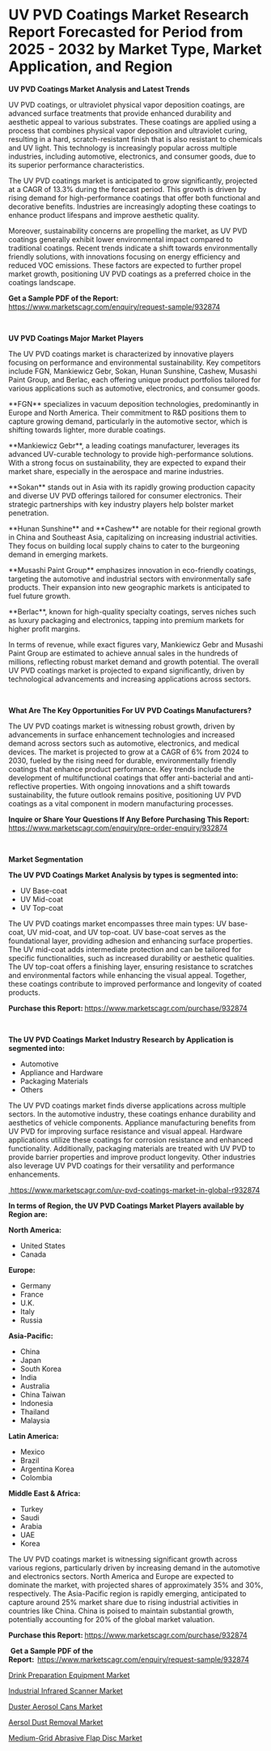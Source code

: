 <p><h1>UV PVD Coatings Market Research Report Forecasted for Period from 2025 -  2032 by Market Type, Market Application, and Region</h1></p><p><strong>UV PVD Coatings Market Analysis and Latest Trends</strong></p>
<p><p>UV PVD coatings, or ultraviolet physical vapor deposition coatings, are advanced surface treatments that provide enhanced durability and aesthetic appeal to various substrates. These coatings are applied using a process that combines physical vapor deposition and ultraviolet curing, resulting in a hard, scratch-resistant finish that is also resistant to chemicals and UV light. This technology is increasingly popular across multiple industries, including automotive, electronics, and consumer goods, due to its superior performance characteristics.</p><p>The UV PVD coatings market is anticipated to grow significantly, projected at a CAGR of 13.3% during the forecast period. This growth is driven by rising demand for high-performance coatings that offer both functional and decorative benefits. Industries are increasingly adopting these coatings to enhance product lifespans and improve aesthetic quality. </p><p>Moreover, sustainability concerns are propelling the market, as UV PVD coatings generally exhibit lower environmental impact compared to traditional coatings. Recent trends indicate a shift towards environmentally friendly solutions, with innovations focusing on energy efficiency and reduced VOC emissions. These factors are expected to further propel market growth, positioning UV PVD coatings as a preferred choice in the coatings landscape.</p></p>
<p><strong>Get a Sample PDF of the Report:&nbsp;</strong> <a href="https://www.marketscagr.com/enquiry/request-sample/932874?utm_campaign=2095&utm_medium=2&utm_source=Github&utm_content=ia&utm_term=21032025&utm_id=uv-pvd-coatings">https://www.marketscagr.com/enquiry/request-sample/932874</a></p>
<p>&nbsp;</p>
<p><strong>UV PVD Coatings Major Market Players</strong></p>
<p><p>The UV PVD coatings market is characterized by innovative players focusing on performance and environmental sustainability. Key competitors include FGN, Mankiewicz Gebr, Sokan, Hunan Sunshine, Cashew, Musashi Paint Group, and Berlac, each offering unique product portfolios tailored for various applications such as automotive, electronics, and consumer goods.</p><p>**FGN** specializes in vacuum deposition technologies, predominantly in Europe and North America. Their commitment to R&D positions them to capture growing demand, particularly in the automotive sector, which is shifting towards lighter, more durable coatings.</p><p>**Mankiewicz Gebr**, a leading coatings manufacturer, leverages its advanced UV-curable technology to provide high-performance solutions. With a strong focus on sustainability, they are expected to expand their market share, especially in the aerospace and marine industries.</p><p>**Sokan** stands out in Asia with its rapidly growing production capacity and diverse UV PVD offerings tailored for consumer electronics. Their strategic partnerships with key industry players help bolster market penetration.</p><p>**Hunan Sunshine** and **Cashew** are notable for their regional growth in China and Southeast Asia, capitalizing on increasing industrial activities. They focus on building local supply chains to cater to the burgeoning demand in emerging markets.</p><p>**Musashi Paint Group** emphasizes innovation in eco-friendly coatings, targeting the automotive and industrial sectors with environmentally safe products. Their expansion into new geographic markets is anticipated to fuel future growth.</p><p>**Berlac**, known for high-quality specialty coatings, serves niches such as luxury packaging and electronics, tapping into premium markets for higher profit margins.</p><p>In terms of revenue, while exact figures vary, Mankiewicz Gebr and Musashi Paint Group are estimated to achieve annual sales in the hundreds of millions, reflecting robust market demand and growth potential. The overall UV PVD coatings market is projected to expand significantly, driven by technological advancements and increasing applications across sectors.</p></p>
<p>&nbsp;</p>
<p><strong>What Are The Key Opportunities For UV PVD Coatings Manufacturers?</strong></p>
<p><p>The UV PVD coatings market is witnessing robust growth, driven by advancements in surface enhancement technologies and increased demand across sectors such as automotive, electronics, and medical devices. The market is projected to grow at a CAGR of 6% from 2024 to 2030, fueled by the rising need for durable, environmentally friendly coatings that enhance product performance. Key trends include the development of multifunctional coatings that offer anti-bacterial and anti-reflective properties. With ongoing innovations and a shift towards sustainability, the future outlook remains positive, positioning UV PVD coatings as a vital component in modern manufacturing processes.</p></p>
<p><strong>Inquire or Share Your Questions If Any Before Purchasing This Report:</strong> <a href="https://www.marketscagr.com/enquiry/pre-order-enquiry/932874?utm_campaign=2095&utm_medium=2&utm_source=Github&utm_content=ia&utm_term=21032025&utm_id=uv-pvd-coatings">https://www.marketscagr.com/enquiry/pre-order-enquiry/932874</a></p>
<p>&nbsp;</p>
<p><strong>Market Segmentation</strong></p>
<p><strong>The UV PVD Coatings Market Analysis by types is segmented into:</strong></p>
<p><ul><li>UV Base-coat</li><li>UV Mid-coat</li><li>UV Top-coat</li></ul></p>
<p><p>The UV PVD coatings market encompasses three main types: UV base-coat, UV mid-coat, and UV top-coat. UV base-coat serves as the foundational layer, providing adhesion and enhancing surface properties. The UV mid-coat adds intermediate protection and can be tailored for specific functionalities, such as increased durability or aesthetic qualities. The UV top-coat offers a finishing layer, ensuring resistance to scratches and environmental factors while enhancing the visual appeal. Together, these coatings contribute to improved performance and longevity of coated products.</p></p>
<p><strong>Purchase this Report:&nbsp;</strong><a href="https://www.marketscagr.com/purchase/932874?utm_campaign=2095&utm_medium=2&utm_source=Github&utm_content=ia&utm_term=21032025&utm_id=uv-pvd-coatings">https://www.marketscagr.com/purchase/932874</a></p>
<p>&nbsp;</p>
<p><strong>The UV PVD Coatings Market Industry Research by Application is segmented into:</strong></p>
<p><ul><li>Automotive</li><li>Appliance and Hardware</li><li>Packaging Materials</li><li>Others</li></ul></p>
<p><p>The UV PVD coatings market finds diverse applications across multiple sectors. In the automotive industry, these coatings enhance durability and aesthetics of vehicle components. Appliance manufacturing benefits from UV PVD for improving surface resistance and visual appeal. Hardware applications utilize these coatings for corrosion resistance and enhanced functionality. Additionally, packaging materials are treated with UV PVD to provide barrier properties and improve product longevity. Other industries also leverage UV PVD coatings for their versatility and performance enhancements.</p></p>
<p><a href="https://www.marketscagr.com/uv-pvd-coatings-market-in-global-r932874?utm_campaign=2095&utm_medium=2&utm_source=Github&utm_content=ia&utm_term=21032025&utm_id=uv-pvd-coatings">&nbsp;https://www.marketscagr.com/uv-pvd-coatings-market-in-global-r932874</a></p>
<p><strong>In terms of Region, the UV PVD Coatings Market Players available by Region are:</strong></p>
<p>
    <p> <strong> North America: </strong>
        <ul>
            <li>United States</li>
            <li>Canada</li>
        </ul>
        </p> 
    <p> <strong> Europe: </strong>
        <ul>
            <li>Germany</li>
            <li>France</li>
            <li>U.K.</li>
            <li>Italy</li>
            <li>Russia</li>
        </ul>
        </p> 
    <p> <strong> Asia-Pacific: </strong>
        <ul>
            <li>China</li>
            <li>Japan</li>
            <li>South Korea</li>
            <li>India</li>
            <li>Australia</li>
            <li>China Taiwan</li>
            <li>Indonesia</li>
            <li>Thailand</li>
            <li>Malaysia</li>
        </ul>
        </p> 
    <p> <strong> Latin America: </strong>
        <ul>
            <li>Mexico</li>
            <li>Brazil</li>
            <li>Argentina Korea</li>
            <li>Colombia</li>
        </ul>
        </p> 
    <p> <strong> Middle East & Africa: </strong>
        <ul>
            <li>Turkey</li>
            <li>Saudi</li>
            <li>Arabia</li>
            <li>UAE</li>
            <li>Korea</li>
        </ul>
    </p>
    </p>
<p><p>The UV PVD coatings market is witnessing significant growth across various regions, particularly driven by increasing demand in the automotive and electronics sectors. North America and Europe are expected to dominate the market, with projected shares of approximately 35% and 30%, respectively. The Asia-Pacific region is rapidly emerging, anticipated to capture around 25% market share due to rising industrial activities in countries like China. China is poised to maintain substantial growth, potentially accounting for 20% of the global market valuation.</p></p>
<p><strong>Purchase this Report: </strong><a href="https://www.marketscagr.com/purchase/932874?utm_campaign=2095&utm_medium=2&utm_source=Github&utm_content=ia&utm_term=21032025&utm_id=uv-pvd-coatings">https://www.marketscagr.com/purchase/932874</a></p>
<p>&nbsp;<strong>Get a Sample PDF of the Report:&nbsp;&nbsp;</strong><a href="https://www.marketscagr.com/enquiry/request-sample/932874?utm_campaign=2095&utm_medium=2&utm_source=Github&utm_content=ia&utm_term=21032025&utm_id=uv-pvd-coatings">https://www.marketscagr.com/enquiry/request-sample/932874</a></p>
<p><strong></strong></p>
<p><p><a href="https://github.com/kadutjoelly83/Market-Research-Report-List-1/blob/main/drink-preparation-equipment-market.md?utm_campaign=2095&utm_medium=2&utm_source=Github&utm_content=ia&utm_term=21032025&utm_id=uv-pvd-coatings">Drink Preparation Equipment Market</a></p><p><a href="https://github.com/snaikraso/Market-Research-Report-List-1/blob/main/industrial-infrared-scanner-market.md?utm_campaign=2095&utm_medium=2&utm_source=Github&utm_content=ia&utm_term=21032025&utm_id=uv-pvd-coatings">Industrial Infrared Scanner Market</a></p><p><a href="https://github.com/frodanlert/Market-Research-Report-List-1/blob/main/duster-aerosol-cans-market.md?utm_campaign=2095&utm_medium=2&utm_source=Github&utm_content=ia&utm_term=21032025&utm_id=uv-pvd-coatings">Duster Aerosol Cans Market</a></p><p><a href="https://github.com/ilanarohalgh/Market-Research-Report-List-1/blob/main/aersol-dust-removal-market.md?utm_campaign=2095&utm_medium=2&utm_source=Github&utm_content=ia&utm_term=21032025&utm_id=uv-pvd-coatings">Aersol Dust Removal Market</a></p><p><a href="https://github.com/iperitvik8/Market-Research-Report-List-1/blob/main/medium-grid-abrasive-flap-disc-market.md?utm_campaign=2095&utm_medium=2&utm_source=Github&utm_content=ia&utm_term=21032025&utm_id=uv-pvd-coatings">Medium-Grid Abrasive Flap Disc Market</a></p></p>